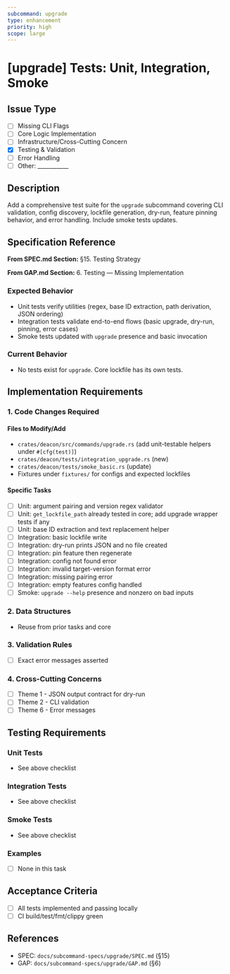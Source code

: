 ```yaml
---
subcommand: upgrade
type: enhancement
priority: high
scope: large
---
```


# [upgrade] Tests: Unit, Integration, Smoke

## Issue Type
- [ ] Missing CLI Flags
- [ ] Core Logic Implementation
- [ ] Infrastructure/Cross-Cutting Concern
- [x] Testing & Validation
- [ ] Error Handling
- [ ] Other: ___________

## Description
Add a comprehensive test suite for the `upgrade` subcommand covering CLI validation, config discovery, lockfile generation, dry-run, feature pinning behavior, and error handling. Include smoke tests updates.

## Specification Reference

**From SPEC.md Section:** §15. Testing Strategy

**From GAP.md Section:** 6. Testing — Missing Implementation

### Expected Behavior
- Unit tests verify utilities (regex, base ID extraction, path derivation, JSON ordering)
- Integration tests validate end-to-end flows (basic upgrade, dry-run, pinning, error cases)
- Smoke tests updated with `upgrade` presence and basic invocation

### Current Behavior
- No tests exist for `upgrade`. Core lockfile has its own tests.

## Implementation Requirements

### 1. Code Changes Required

#### Files to Modify/Add
- `crates/deacon/src/commands/upgrade.rs` (add unit-testable helpers under `#[cfg(test)]`)
- `crates/deacon/tests/integration_upgrade.rs` (new)
- `crates/deacon/tests/smoke_basic.rs` (update)
- Fixtures under `fixtures/` for configs and expected lockfiles

#### Specific Tasks
- [ ] Unit: argument pairing and version regex validator
- [ ] Unit: `get_lockfile_path` already tested in core; add upgrade wrapper tests if any
- [ ] Unit: base ID extraction and text replacement helper
- [ ] Integration: basic lockfile write
- [ ] Integration: dry-run prints JSON and no file created
- [ ] Integration: pin feature then regenerate
- [ ] Integration: config not found error
- [ ] Integration: invalid target-version format error
- [ ] Integration: missing pairing error
- [ ] Integration: empty features config handled
- [ ] Smoke: `upgrade --help` presence and nonzero on bad inputs

### 2. Data Structures
- Reuse from prior tasks and core

### 3. Validation Rules
- [ ] Exact error messages asserted

### 4. Cross-Cutting Concerns
- [ ] Theme 1 - JSON output contract for dry-run
- [ ] Theme 2 - CLI validation
- [ ] Theme 6 - Error messages

## Testing Requirements

### Unit Tests
- See above checklist

### Integration Tests
- See above checklist

### Smoke Tests
- See above checklist

### Examples
- [ ] None in this task

## Acceptance Criteria
- [ ] All tests implemented and passing locally
- [ ] CI build/test/fmt/clippy green

## References
- SPEC: `docs/subcommand-specs/upgrade/SPEC.md` (§15)
- GAP: `docs/subcommand-specs/upgrade/GAP.md` (§6)

